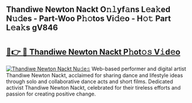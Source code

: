 ## Thandiwe Newton Nackt O𝚗𝚕yf𝚊ns L𝚎a𝚔ed N𝚞𝚍es - Part-Woo P𝚑𝚘tos Vi𝚍𝚎o - H𝚘𝚝 Part L𝚎a𝚔s gV846

# <h2><a href="http://kfan23g.oniu.top/?m=Thandiwe+Newton+Nackt">🔗👉 🔴 Thandiwe Newton Nackt P𝚑ot𝚘𝚜 V𝚒d𝚎o</a></h2>

[![Thandiwe Newton Nackt Nu𝚍e𝚜](https://i.imgur.com/0qMVB7G.gif)](http://kfan23g.oniu.top/?m=Thandiwe+Newton+Nackt)
Web-based performer and digital artist Thandiwe Newton Nackt, acclaimed for sharing dance and lifestyle ideas through solo and collaborative dance acts and short films. Dedicated activist Thandiwe Newton Nackt, celebrated for their tireless efforts and passion for creating positive change.  
